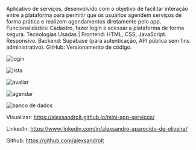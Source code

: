 Aplicativo de serviços, desenvolvido com o objetivo de facilitar interação entre a plataforma para permitir que os usuários agendem serviços de forma prática e realizem agendamentos diretamente pelo app.
Funcionalidades: Cadastro, fazer login e acessar a plataforma de forma segura.
Tecnologias Usadas |
Frontend: HTML, CSS, JavaScript.
Responsivo.
Backend: Supabase (para autenticação, API pública sem fins administrativo).
GitHub: Versionamento de código.





![login](https://github.com/user-attachments/assets/4522a43b-4131-475d-a48f-42422d44adc1)


![lista](https://github.com/user-attachments/assets/39747bde-5420-4860-8667-a010d99ccb3f)


![avaliar](https://github.com/user-attachments/assets/bb368b04-28c7-4042-9001-1460a065c0fb)

![agendar](https://github.com/user-attachments/assets/a8a2b6be-6f57-4e09-878e-50ba8f3b0a0a)




![banco de dados](https://github.com/user-attachments/assets/fe62cdc4-7e0c-4985-b7c1-95b4d4651a93)




Visualizar:  https://alexsandrolt.github.io/mini-app-servicos/


LinkedIn: https://www.linkedin.com/in/alexsandro-aparecido-de-oliveira/


Github: https://github.com/alexsandrolt
